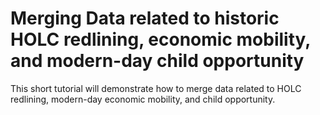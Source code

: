 # Merging Data related to historic HOLC redlining, economic mobility, and modern-day child opportunity
This short tutorial will demonstrate how to merge data related to HOLC redlining, modern-day economic mobility, and child opportunity.
